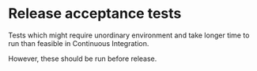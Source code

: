# Release acceptance tests

Tests which might require unordinary environment and take longer time
to run than feasible in Continuous Integration.

However, these should be run before release.
